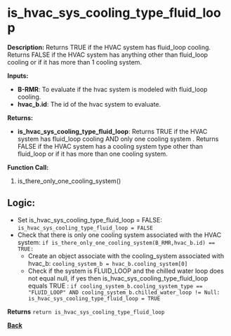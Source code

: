 # is_hvac_sys_cooling_type_fluid_loop

**Description:** Returns TRUE if the HVAC system has fluid_loop cooling. Returns FALSE if the HVAC system has anything other than fluid_loop cooling or if it has more than 1 cooling system.   

**Inputs:**  
- **B-RMR**: To evaluate if the hvac system is modeled with fluid_loop cooling.   
- **hvac_b.id**: The id of the hvac system to evaluate.  

**Returns:**  
- **is_hvac_sys_cooling_type_fluid_loop**: Returns TRUE if the HVAC system has fluid_loop cooling AND only one cooling system . Returns FALSE if the HVAC system has a cooling system type other than fluid_loop or if it has more than one cooling system.   
 
**Function Call:**  
1. is_there_only_one_cooling_system()    

## Logic:   
- Set is_hvac_sys_cooling_type_fluid_loop = FALSE: `is_hvac_sys_cooling_type_fluid_loop = FALSE`  
- Check that there is only one cooling system associated with the HVAC system: `if is_there_only_one_cooling_system(B_RMR,hvac_b.id) == TRUE:`  
    - Create an object associate with the cooling_system associated with hvac_b: `cooling_system_b = hvac_b.cooling_system[0]`
    - Check if the system is FLUID_LOOP and the chilled water loop does not equal null, if yes then is_hvac_sys_cooling_type_fluid_loop equals TRUE  : `if cooling_system_b.cooling_system_type == "FLUID_LOOP" AND cooling_system_b.chilled_water_loop != Null: is_hvac_sys_cooling_type_fluid_loop = TRUE` 

**Returns** `return is_hvac_sys_cooling_type_fluid_loop`  

**[Back](../_toc.md)**
